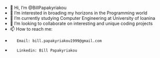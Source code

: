 - 👋 Hi, I’m @BillPapakyriakou
- 👀 I’m interested in broading my horizons in the Programming world 
- 🌱 I’m currently studying Computer Engineering at University of Ioanina
- 💞️ I’m looking to collaborate on interesting and unique coding projects
- 📫 How to reach me: 
-        Email: bill.papakyriakou1999@gmail.com
-        Linkedin: Bill Papakyriakou

<!---
BillPapakyriakou/BillPapakyriakou is a ✨ special ✨ repository because its `README.md` (this file) appears on your GitHub profile.
You can click the Preview link to take a look at your changes.
--->
